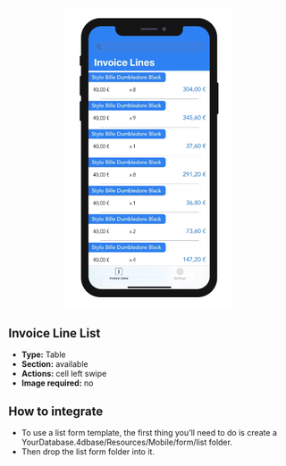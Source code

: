 <p align="center"><img src="https://github.com/4d-for-ios/4d-for-ios-form-list-InvoiceLineList/blob/master/Invoice-Line-List-List-form.gif" alt="Invoice Line List
" height="auto" width="300"></p>

## Invoice Line List

* **Type:** Table
* **Section:** available
* **Actions:** cell left swipe
* **Image required:** no

## How to integrate

* To use a list form template, the first thing you'll need to do is create a YourDatabase.4dbase/Resources/Mobile/form/list folder.
* Then drop the list form folder into it.
